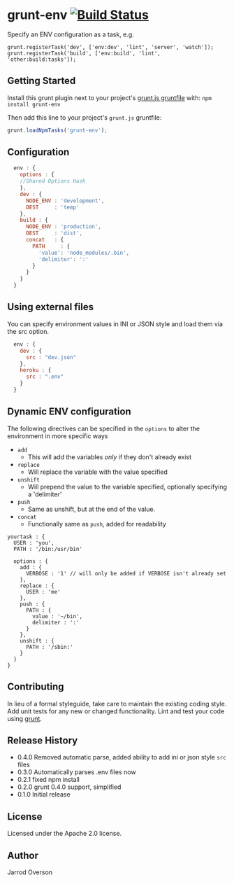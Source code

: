 # grunt-env [![Build Status](https://secure.travis-ci.org/jsoverson/grunt-env.png?branch=master)](http://travis-ci.org/onehealth/grunt-env)

Specify an ENV configuration as a task, e.g.

```
grunt.registerTask('dev', ['env:dev', 'lint', 'server', 'watch']);
grunt.registerTask('build', ['env:build', 'lint', 'other:build:tasks']);
```

## Getting Started
Install this grunt plugin next to your project's [grunt.js gruntfile][getting_started] with: `npm install grunt-env`

Then add this line to your project's `grunt.js` gruntfile:

```javascript
grunt.loadNpmTasks('grunt-env');
```

[grunt]: http://gruntjs.com/
[getting_started]: https://github.com/gruntjs/grunt/blob/master/docs/getting_started.md

## Configuration

```js
  env : {
    options : {
 	//Shared Options Hash
    },
    dev : {
      NODE_ENV : 'development',
      DEST     : 'temp'
    },
    build : {
      NODE_ENV : 'production',
      DEST     : 'dist',
      concat   : {
        PATH     : {
          'value': 'node_modules/.bin',
          'delimiter': ':'
        }
      }
    }
  }
```
## Using external files

You can specify environment values in INI or JSON style and load them via the src option.

```js
  env : {
    dev : {
      src : "dev.json"
    },
    heroku : {
      src : ".env"
    }
  }
```

## Dynamic ENV configuration

The following directives can be specified in the `options` to alter the environment in more specific ways

- `add`
  - This will add the variables *only* if they don't already exist
- `replace`
  - Will replace the variable with the value specified
- `unshift`
  - Will prepend the value to the variable specified, optionally specifying a 'delimiter'
- `push`
  - Same as unshift, but at the end of the value.
- `concat`
  - Functionally same as `push`, added for readability

```
yourtask : {
  USER : 'you',
  PATH : '/bin:/usr/bin'

  options : {
    add : {
      VERBOSE : '1' // will only be added if VERBOSE isn't already set
    },
    replace : {
      USER : 'me'
    },
    push : {
      PATH : {
        value : '~/bin',
        delimiter : ':'
      }
    },
    unshift : {
      PATH : '/sbin:'
    }
  }
}
```

## Contributing
In lieu of a formal styleguide, take care to maintain the existing coding style. Add unit tests for any new or changed functionality. Lint and test your code using [grunt][grunt].

## Release History

- 0.4.0 Removed automatic parse, added ability to add ini or json style `src` files
- 0.3.0 Automatically parses .env files now 
- 0.2.1 fixed npm install
- 0.2.0 grunt 0.4.0 support, simplified
- 0.1.0 Initial release

## License

Licensed under the Apache 2.0 license.

## Author

Jarrod Overson
